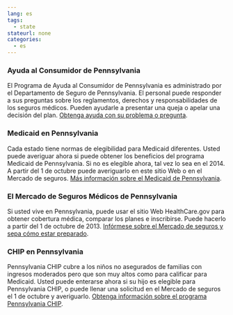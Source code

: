 ```yaml
--- 
lang: es 
tags: 
  - state
stateurl: none 
categories: 
  - es
--- 
```


### Ayuda al Consumidor de Pennsylvania

El Programa de Ayuda al Consumidor de Pennsylvania es administrado por el Departamento de Seguro de Pennsylvania. El personal puede responder a sus preguntas sobre los reglamentos, derechos y responsabilidades de los seguros médicos. Pueden ayudarle a presentar una queja o apelar una decisión del plan. [Obtenga ayuda con su problema o pregunta](http://www.pahealthoptions.com/). 

### Medicaid en Pennsylvania

Cada estado tiene normas  de elegibilidad para Medicaid diferentes.  Usted puede averiguar ahora si puede obtener los beneficios del programa Medicaid de Pennsylvania. Si no es elegible ahora, tal vez lo sea en el 2014. A partir del 1 de octubre puede averiguarlo en este sitio Web o en el Mercado de seguros. [Más información sobre el Medicaid de Pennsylvania](http://www.dpw.state.pa.us/foradults/healthcaremedicalassistance/index.htm). 

###  El Mercado de Seguros Médicos de Pennsylvania

Si usted vive en Pennsylvania, puede usar el sitio Web HealthCare.gov para obtener cobertura médica, comparar los planes e inscribirse. Puede hacerlo a partir del 1 de octubre de 2013. [Infórmese sobre el Mercado de seguros y sepa cómo estar preparado](/es/how-can-i-get-ready-to-enroll-in-the-marketplace). 

### CHIP en Pennsylvania

Pennsylvania CHIP cubre a los niños no asegurados de familias con ingresos moderados pero que son muy altos como para calificar para Medicaid. Usted puede enterarse ahora si su hijo es elegible para Pennsylvania CHIP, o puede llenar una solicitud en el Mercado de seguros el 1 de octubre y averiguarlo. [Obtenga información sobre el programa Pennsylvania CHIP](http://www.chipcoverspakids.com).
